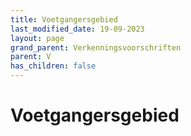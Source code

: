 ```yaml
---
title: Voetgangersgebied
last_modified_date: 19-09-2023
layout: page
grand_parent: Verkenningsvoorschriften
parent: V
has_children: false
---
```


Voetgangersgebied
=================

